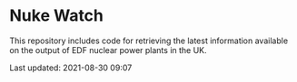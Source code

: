 # Nuke Watch

This repository includes code for retrieving the latest information available on the output of EDF nuclear power plants in the UK.

Last updated: 2021-08-30 09:07